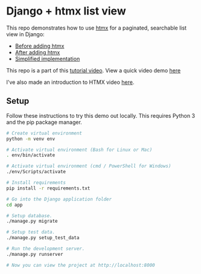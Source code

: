 # Django + htmx list view

This repo demonstrates how to use [htmx](https://htmx.org/) for a paginated, searchable list view in Django:

- [Before adding htmx](https://github.com/MattSegal/django-htmx-list-view/tree/before-htmx)
- [After adding htmx](https://github.com/MattSegal/django-htmx-list-view/tree/after-htmx)
- [Simplified implementation](https://github.com/MattSegal/django-htmx-list-view/tree/simplified-htmx)

This repo is a part of this [tutorial video](https://www.youtube.com/watch?v=_O7iwsTvVv0). View a quick video demo [here](https://www.loom.com/share/d087a55bd667449386edd54868369f7f)

I've also made an introduction to HTMX video [here](https://www.youtube.com/watch?v=414ONE1UbCA).

## Setup

Follow these instructions to try this demo out locally.
This requires Python 3 and the pip package manager.

```bash
# Create virtual environment
python -m venv env

# Activate virtual environment (Bash for Linux or Mac)
. env/bin/activate

# Activate virtual environment (cmd / PowerShell for Windows)
./env/Scripts/activate

# Install requirements
pip install -r requirements.txt

# Go into the Django application folder
cd app

# Setup database.
./manage.py migrate

# Setup test data.
./manage.py setup_test_data

# Run the development server.
./manage.py runserver

# Now you can view the project at http://localhost:8000
```
